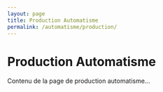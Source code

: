 ```yaml
---
layout: page
title: Production Automatisme
permalink: /automatisme/production/
---
```


# Production Automatisme

Contenu de la page de production automatisme... 